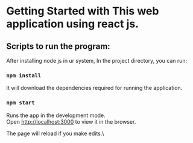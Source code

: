# Getting Started with This web application using react js.

  ## Scripts to run the program: 

After installing node js in ur system, In the project directory, you can run:

### `npm install`

It will download the dependencies required for running the application.

### `npm start`

Runs the app in the development mode.\
Open [http://localhost:3000](http://localhost:3000) to view it in the browser.

The page will reload if you make edits.\
